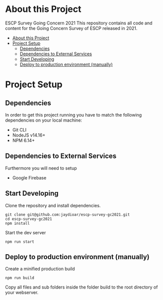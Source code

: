 
# About this Project

ESCP Survey Going Concern 2021
This repository contains all code and content for the Going Concern Survey of ESCP released in 2021.


- [About this Project](#about-this-project)
- [Project Setup](#project-setup)
  - [Dependencies](#dependencies)
  - [Dependencies to External Services](#dependencies-to-external-services)
  - [Start Developing](#start-developing)
  - [Deploy to production environment (manually)](#deploy-to-production-environment-manually)

# Project Setup
## Dependencies

In order to get this project running you have to match the following dependencies on your local machine:

- Git CLI
- NodeJS v14.16+
- NPM 6.14+

## Dependencies to External Services

Furthermore you will need to setup 

- Google Firebase

## Start Developing

Clone the repository and install dependencies.

```
git clone git@github.com:jaydioar/escp-survey-gc2021.git
cd escp-survey-gc2021
npm install
```

Start the dev server

```
npm run start
```

## Deploy to production environment (manually)

Create a minified production build

```
npm run build
```

Copy all files and sub folders inside the folder build to the root directory of your webserver.